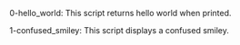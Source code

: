 0-hello_world: This script returns hello world when printed.

1-confused_smiley: This script displays a confused smiley.
